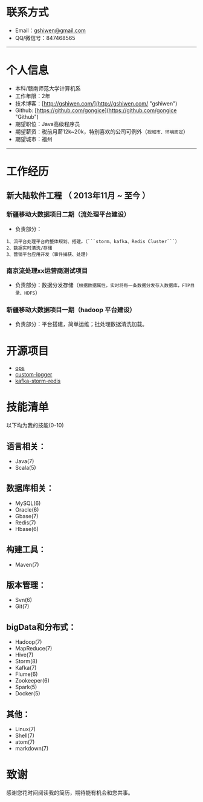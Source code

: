 # 联系方式
- Email：gshiwen@gmail.com
- QQ/微信号：847468565

---
# 个人信息
 - 本科/赣南师范大学计算机系
 - 工作年限：2年
 - 技术博客：[http://gshiwen.com/](http://gshiwen.com/ "gshiwen")
 - Github: [https://github.com/gongice](https://github.com/gongice "Github")
 - 期望职位：Java高级程序员
 - 期望薪资：税前月薪12k~20k，特别喜欢的公司可例外（```视城市、环境而定```）
 - 期望城市：福州

---
# 工作经历
## 新大陆软件工程 （ 2013年11月 ~ 至今 ）
### 新疆移动大数据项目二期（流处理平台建设）
 - 负责部分：
```text
1、流平台处理平台的整体规划、搭建。（```storm、kafka、Redis Cluster```）
2、数据实时清洗/存储
3、营销平台应用开发（事件捕获、处理)
```

### 南京流处理xx运营商测试项目
 - 负责部分：数据分发存储（```根据数据属性，实时将每一条数据分发存入数据库，FTP目录、HDFS```）

### 新疆移动大数据项目一期（hadoop 平台建设）

 - 负责部分：平台搭建，简单运维；批处理数据清洗加载。

# 开源项目
- [ops](https://github.com/gongice/ops)
- [custom-logger](https://github.com/gongice/custom-logger)
- [kafka-storm-redis](https://github.com/gongice/kafka-storm-redis)

# 技能清单
以下均为我的技能(0-10)
## 语言相关：
 - Java(7)
 - Scala(5)

## 数据库相关：
 - MySQL(6)
 - Oracle(6)
 - Gbase(7)
 - Redis(7)
 - Hbase(6)

## 构建工具：
- Maven(7)

## 版本管理：
 - Svn(6)
 - Git(7)

## bigData和分布式：
 - Hadoop(7)
 - MapReduce(7)
 - Hive(7)
 - Storm(8)
 - Kafka(7)
 - Flume(6)
 - Zookeeper(6)
 - Spark(5)
 - Docker(5)

## 其他：
 - Linux(7)
 - Shell(7)
 - atom(7)
 - markdown(7)

# 致谢
感谢您花时间阅读我的简历，期待能有机会和您共事。
